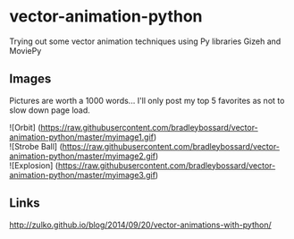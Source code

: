 vector-animation-python
=======================

Trying out some vector animation techniques using Py libraries Gizeh and MoviePy

Images
------
Pictures are worth a 1000 words... I'll only post my top 5 favorites as not to slow down page load.

![Orbit] (https://raw.githubusercontent.com/bradleybossard/vector-animation-python/master/myimage1.gif)
<br />
![Strobe Ball] (https://raw.githubusercontent.com/bradleybossard/vector-animation-python/master/myimage2.gif)
<br />
![Explosion] (https://raw.githubusercontent.com/bradleybossard/vector-animation-python/master/myimage3.gif)
<br />

Links
-----
http://zulko.github.io/blog/2014/09/20/vector-animations-with-python/
